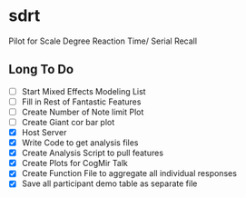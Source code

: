 # sdrt

Pilot for Scale Degree Reaction Time/ Serial Recall

## Long To Do 

* [ ] Start Mixed Effects Modeling List 
* [ ] Fill in Rest of Fantastic Features
* [ ] Create Number of Note limit Plot 
* [ ] Create Giant cor bar plot 
* [X] Host Server 
* [X] Write Code to get analysis files 
* [X] Create Analysis Script to pull features
* [X] Create Plots for CogMir Talk 
* [X] Create Function File to aggregate all individual responses
* [X] Save all participant demo table as separate file 
